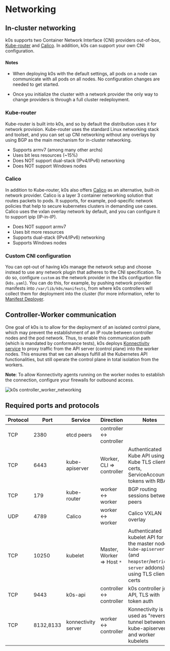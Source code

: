 # Networking

## In-cluster networking

k0s supports two Container Network Interface (CNI) providers out-of-box, [Kube-router](https://github.com/cloudnativelabs/kube-router) and [Calico](https://www.projectcalico.org/). In addition, k0s can support your own CNI configuration. 

#### Notes

- When deploying k0s with the default settings, all pods on a node can communicate with all pods on all nodes. No configuration changes are needed to get started. 

- Once you initialize the cluster with a network provider the only way to change providers is through a full cluster redeployment. 

### Kube-router

Kube-router is built into k0s, and so by default the distribution uses it for network provision. Kube-router uses the standard Linux networking stack and toolset, and you can set up CNI networking without any overlays by using BGP as the main mechanism for in-cluster networking. 

- Supports armv7 (among many other archs)
- Uses bit less resources (~15%)
- Does NOT support dual-stack (IPv4/IPv6) networking
- Does NOT support Windows nodes

### Calico

In addition to Kube-router, k0s also offers [Calico](https://www.projectcalico.org/) as an alternative, built-in network provider. Calico is a layer 3 container networking solution that routes packets to pods. It supports, for example, pod-specific network policies that help to secure kubernetes clusters in demanding use cases. Calico uses the vxlan overlay network by default, and you can configure it to support ipip (IP-in-IP). 

- Does NOT support armv7
- Uses bit more resources
- Supports dual-stack (IPv4/IPv6) networking
- Supports Windows nodes

### Custom CNI configuration

You can opt-out of having k0s manage the network setup and choose instead to use any network plugin that adheres to the CNI specification. To do so, configure `custom` as the network provider in the k0s configurtion file (`k0s.yaml`). You can do this, for example, by pushing network provider manifests into `/var/lib/k0s/manifests`, from where k0s controllers will collect them for deployment into the cluster (for more information, refer to [Manifest Deployer](manifests.md). 

## Controller-Worker communication

One goal of k0s is to allow for the deployment of an isolated control plane, which may prevent the establishment of an IP route between controller nodes and the pod network. Thus, to enable this communication path (which is mandated by conformance tests), k0s deploys [Konnectivity service](https://kubernetes.io/docs/tasks/extend-kubernetes/setup-konnectivity/) to proxy traffic from the API server (control plane) into the worker nodes. This ensures that we can always fulfill all the Kubernetes API functionalities, but still operate the control plane in total isolation from the workers. 

**Note**: To allow Konnectivity agents running on the worker nodes to establish the connection, configure your firewalls for outbound access. 

![k0s controller_worker_networking](img/k0s_controller_worker_networking.png)

## Required ports and protocols

| Protocol  |  Port     | Service                   | Direction                   | Notes  
|-----------|-----------|---------------------------|-----------------------------|--------
| TCP       | 2380      | etcd peers                | controller <-> controller   |   
| TCP       | 6443      | kube-apiserver            | Worker, CLI => controller   | Authenticated Kube API using Kube TLS client certs, ServiceAccount tokens with RBAC
| TCP       | 179       | kube-router               | worker <-> worker           | BGP routing sessions between peers
| UDP       | 4789      | Calico                    | worker <-> worker           | Calico VXLAN overlay 
| TCP       | 10250     | kubelet                   | Master, Worker => Host `*`  | Authenticated kubelet API for the master node `kube-apiserver` (and `heapster`/`metrics-server` addons) using TLS client certs 
| TCP       | 9443      | k0s-api                   | controller <-> controller   | k0s controller join API, TLS with token auth
| TCP       | 8132,8133 | konnectivity server       | worker <-> controller       | Konnectivity is used as "reverse" tunnel between kube-apiserver and worker kubelets

